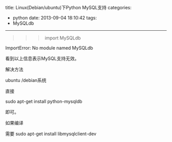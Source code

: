title: Linux(Debian/ubuntu)下Python MySQL支持
categories:
  - python
date: 2013-09-04 18:10:42
tags:
  - MySQLdb
---

>>> import MySQLdb

ImportError: No module named MySQLdb

看到以上信息表示MySQL支持无效。


解决方法

ubuntu /debian系统

直接

sudo apt-get install python-mysqldb

即可。

如果编译

需要 sudo apt-get install libmysqlclient-dev